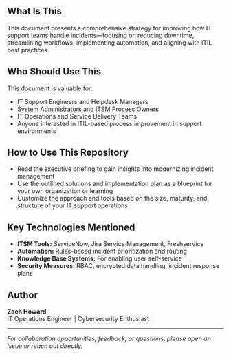 ## What Is This

This document presents a comprehensive strategy for improving how IT support teams handle incidents—focusing on reducing downtime, streamlining workflows, implementing automation, and aligning with ITIL best practices.

## Who Should Use This

This document is valuable for:

- IT Support Engineers and Helpdesk Managers  
- System Administrators and ITSM Process Owners  
- IT Operations and Service Delivery Teams  
- Anyone interested in ITIL-based process improvement in support environments  

## How to Use This Repository

- Read the executive briefing to gain insights into modernizing incident management  
- Use the outlined solutions and implementation plan as a blueprint for your own organization or learning  
- Customize the approach and tools based on the size, maturity, and structure of your IT support operations  

## Key Technologies Mentioned

- **ITSM Tools:** ServiceNow, Jira Service Management, Freshservice  
- **Automation:** Rules-based incident prioritization and routing  
- **Knowledge Base Systems:** For enabling user self-service  
- **Security Measures:** RBAC, encrypted data handling, incident response plans  

## Author

**Zach Howard**  
IT Operations Engineer | Cybersecurity Enthusiast

---

*For collaboration opportunities, feedback, or questions, please open an issue or reach out directly.*
